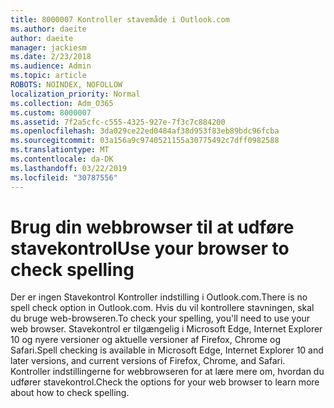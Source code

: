 ```yaml
---
title: 8000007 Kontroller stavemåde i Outlook.com
ms.author: daeite
author: daeite
manager: jackiesm
ms.date: 2/23/2018
ms.audience: Admin
ms.topic: article
ROBOTS: NOINDEX, NOFOLLOW
localization_priority: Normal
ms.collection: Adm_O365
ms.custom: 8000007
ms.assetid: 7f2a5cfc-c555-4325-927e-7f3c7c884200
ms.openlocfilehash: 3da029ce22ed0484af38d953f83eb89bdc96fcba
ms.sourcegitcommit: 03a156a9c9740521155a30775492c7dff0982588
ms.translationtype: MT
ms.contentlocale: da-DK
ms.lasthandoff: 03/22/2019
ms.locfileid: "30787556"
---
```

# <a name="use-your-browser-to-check-spelling"></a><span data-ttu-id="a78dd-102">Brug din webbrowser til at udføre stavekontrol</span><span class="sxs-lookup"><span data-stu-id="a78dd-102">Use your browser to check spelling</span></span>

<span data-ttu-id="a78dd-103">Der er ingen Stavekontrol Kontroller indstilling i Outlook.com.</span><span class="sxs-lookup"><span data-stu-id="a78dd-103">There is no spell check option in Outlook.com.</span></span> <span data-ttu-id="a78dd-104">Hvis du vil kontrollere stavningen, skal du bruge web-browseren.</span><span class="sxs-lookup"><span data-stu-id="a78dd-104">To check your spelling, you'll need to use your web browser.</span></span> <span data-ttu-id="a78dd-105">Stavekontrol er tilgængelig i Microsoft Edge, Internet Explorer 10 og nyere versioner og aktuelle versioner af Firefox, Chrome og Safari.</span><span class="sxs-lookup"><span data-stu-id="a78dd-105">Spell checking is available in Microsoft Edge, Internet Explorer 10 and later versions, and current versions of Firefox, Chrome, and Safari.</span></span> <span data-ttu-id="a78dd-106">Kontroller indstillingerne for webbrowseren for at lære mere om, hvordan du udfører stavekontrol.</span><span class="sxs-lookup"><span data-stu-id="a78dd-106">Check the options for your web browser to learn more about how to check spelling.</span></span>
  

